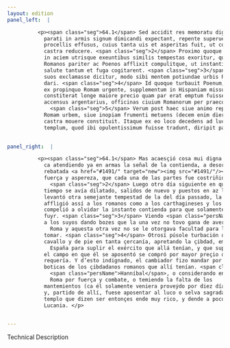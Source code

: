 ```yaml
---
layout: edition
panel_left:  |

          <p><span class="seg">64.1</span> Sed accidit res memoratu digna. Nam dum
            parati in armis signum dimicandi expectant, repente superuenit imber frequentibus
            procellis effusus, cuius tanta uis et asperitas fuit, ut cogeretur quisque militem in
            castra reducere. <span class="seg">2</span> Proximo quoque die in quem pugna dilata uidebatur, rursus
            in aciem utrisque exeuntibus similis tempestas exoritur, quae non minus quam superior
            Romanos pariter ac Poenos afflixit compulitque, ut instantis dimicationis obliti de
            salute tantum et fuga cogitarent. <span class="seg">3</span> Haec animaduertens Hannibal conuersus ad
            suos exclamasse dicitur, modo sibi mentem potiundae urbis Romae, modo facultatem non
            dari. <span class="seg">4</span> Id quoque turbauit Poenum, quod se tantis equitum peditumque copiis
            ex propinquo Romam urgente, supplementum in Hispaniam missum, et agrum in quo ipse
            constiterat longe maiore precio quam par erat emptum fuisse cognouit. Quare indignatione
            accensus argentarius, officinas ciuium Romanorum per praeconeum uenire iussit.
              <span class="seg">5</span> Verum post haec siue animo reputans 15 quantae molis esset expugnare
            Romam urbem, siue inopiam frumenti metuens (decem enim dierum secum cibaria tulerat)
            castra mouere constituit. Itaque ex eo loco decedens ad lucum Feroniae se recipit ac
            templum, quod ibi opulentissimum fuisse tradunt, diripit pauloque post <a href="#1478/" target="new"><img src="#1478/"/></a>[117v] in Brutios Lucanosque contendit.</p>
        

panel_right:  |

          <p><span class="seg">64.1</span> Mas acaesçió cosa mui digna de memoria,
            ca atendiendo ya en armas la señal de la contienda, a desora recresçió lluvia tan
            rebatada <a href="#1491/" target="new"><img src="#1491/"/></a>[176r,b] y tan rezia con terrible tempestad y con tanta
            fuerça y aspereza, que cada una de las partes fue costriñida reduzir su gente al real.
              <span class="seg">2</span> Luego otro día siguiente en que pareçía averse de pelear, pues aquel poco
            tiempo se avía dilatado, salidos de nuevo y puestos en az los unos y los otros, se
            levantó otra semejante tempestad de la del día passado, la qual no menos que la de antes
            affligió assí a los romanos como a los carthagineses y los
            compelió a olvidar la instante contienda para que solamente pensassen de se salvar y
            fuyr. <span class="seg">3</span> Viendo <span class="persName">Hanníbal</span> estas cosas, dizen que se bolvió
            a los suyos dando bozes que la una vez no tovo gana de aver a
              Roma y aquesta otra vez no se le otorgava facultad para la
            tomar. <span class="seg">4</span> Otrosí púsole turbación que, estando él con tantas compañas de
            cavallo y de pie en tanta çercanía, apretando la çibdad, embiavan los romanos gente en
              España para suplir el exército que allá tenían, y que supo como
            el campo en que él se aposentó se compró por mayor preçio de lo que la razón de su valer
            requería. Y d’esto indignado, el cambiador fizo mandar por pregón que se vendiessen las
            boticas de los çibdadanos romanos que allí tenían. <span class="seg">5</span> Assí que después d’esto
              <span class="persName">Hanníbal</span>, o considerando en su ánimo quand diffícile era tomar a
              Roma por fuerça y combate, o temiendo la falta de los
            mantemientos (ca él solamente veniera proveýdo por diez días), determinó mover el real
            y, partido de allí, fuese aposentar al luco o selva sagrada de Feronia y fizo robar el
            templo que dizen ser entonçes ende muy rico, y dende a poco fue camino a Abruço y de
            Lucania. </p>
        

---
```


Technical Description 